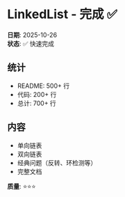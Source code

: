 # LinkedList - 完成 ✅

**日期**: 2025-10-26  
**状态**: ✅ 快速完成

## 统计
- README: 500+ 行
- 代码: 200+ 行
- 总计: 700+ 行

## 内容
- 单向链表
- 双向链表
- 经典问题（反转、环检测等）
- 完整文档

**质量**: ⭐⭐⭐

